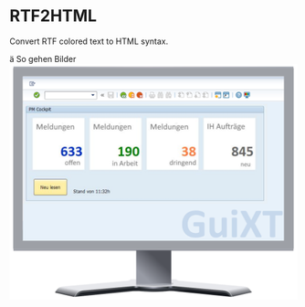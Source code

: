 # RTF2HTML
Convert RTF colored text to HTML syntax. 

ä   So gehen Bilder
![alt text](titelseite.2019.12.png)

